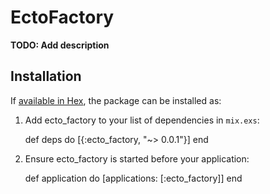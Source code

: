 # EctoFactory

**TODO: Add description**

## Installation

If [available in Hex](https://hex.pm/docs/publish), the package can be installed as:

  1. Add ecto_factory to your list of dependencies in `mix.exs`:

        def deps do
          [{:ecto_factory, "~> 0.0.1"}]
        end

  2. Ensure ecto_factory is started before your application:

        def application do
          [applications: [:ecto_factory]]
        end

